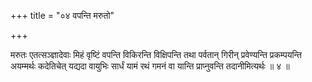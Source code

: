 +++
title = "०४ वपन्ति मरुतो"

+++

मरुतः एतत्सञ्ज्ञादेवाः मिहं वृष्टिं वपन्ति विकिरन्ति विक्षिपन्ति तथा पर्वतान् गिरीन् प्रवेण्यन्ति प्रकम्पयन्ति अयम्मर्थः कदेतिचेत् यद्यदा वायुभिः सार्धं यामं रथं गमनं वा यान्ति प्राप्नुवन्ति तदानीमित्यर्थः ॥ ४ ॥